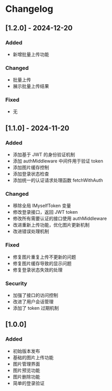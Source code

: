 # Changelog

## [1.2.0] - 2024-12-20

### Added
- 新增批量上传功能

### Changed
- 批量上传
- 展示批量上传结果

### Fixed
- 无

## [1.1.0] - 2024-11-20

### Added
- 添加基于 JWT 的身份验证机制
- 添加 authMiddleware 中间件用于验证 token
- 添加图片缓存控制
- 添加登录状态检查
- 添加统一的认证请求处理函数 fetchWithAuth

### Changed
- 移除全局 IMyselfToken 变量
- 修改登录接口，返回 JWT token
- 修改所有需要认证的接口使用 authMiddleware
- 改进重新上传功能，优化图片更新机制
- 改进错误处理机制

### Fixed
- 修复图片重复上传不更新的问题
- 修复图片缓存导致的显示问题
- 修复登录状态失效的处理

### Security
- 加强了接口的访问控制
- 改进了用户会话管理
- 添加了 token 过期机制

## [1.0.0]

### Added
- 初始版本发布
- 基础的图片上传功能
- 图片管理界面
- 图片预览功能
- 图片删除功能
- 简单的登录验证
